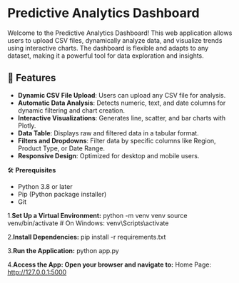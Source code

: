 # Predictive Analytics Dashboard

Welcome to the Predictive Analytics Dashboard! This web application allows users to upload CSV files, dynamically analyze data, and visualize trends using interactive charts. The dashboard is flexible and adapts to any dataset, making it a powerful tool for data exploration and insights.

## 🌟 Features

- **Dynamic CSV File Upload**: Users can upload any CSV file for analysis.
- **Automatic Data Analysis**: Detects numeric, text, and date columns for dynamic filtering and chart creation.
- **Interactive Visualizations**: Generates line, scatter, and bar charts with Plotly.
- **Data Table**: Displays raw and filtered data in a tabular format.
- **Filters and Dropdowns**: Filter data by specific columns like Region, Product Type, or Date Range.
- **Responsive Design**: Optimized for desktop and mobile users.


 🛠️ **Prerequisites**
- Python 3.8 or later
- Pip (Python package installer)
- Git

1.**Set Up a Virtual Environment:**
python -m venv venv
source venv/bin/activate  # On Windows: venv\Scripts\activate

2.**Install Dependencies:**
pip install -r requirements.txt

3.**Run the Application:**
python app.py

4.**Access the App: Open your browser and navigate to:**
Home Page: http://127.0.0.1:5000

